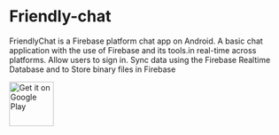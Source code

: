 # Friendly-chat

FriendlyChat is a Firebase platform chat app on Android. A basic chat application with the use of Firebase and its tools.in real-time across platforms.
Allow users to sign in. Sync data using the Firebase Realtime Database and to Store binary files in Firebase

<p align="left">
<a href="https://play.google.com/store/apps/details?id=com.martialcoder.friendlychat">
    <img alt="Get it on Google Play"
        height="80"
        src="https://play.google.com/intl/en_us/badges/images/generic/en_badge_web_generic.png" />
</a>  
